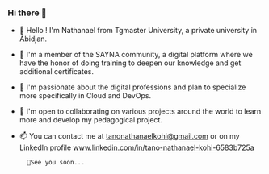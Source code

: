 ### Hi there 👋

- 👋 Hello ! I'm Nathanael from Tgmaster University, a private university in Abidjan.
  
- 👯 I'm a member of the SAYNA community, a digital platform where we have the honor of doing training to deepen our knowledge and get additional certificates.

- 🌱 I'm passionate about the digital professions and plan to specialize more specifically in Cloud and DevOps.

- 🤔 I'm open to collaborating on various projects around the world to learn more and develop my pedagogical project.

- 📫 You can contact me at tanonathanaelkohi@gmail.com or on my LinkedIn profile www.linkedin.com/in/tano-nathanael-kohi-6583b725a


        🔭See you soon...
